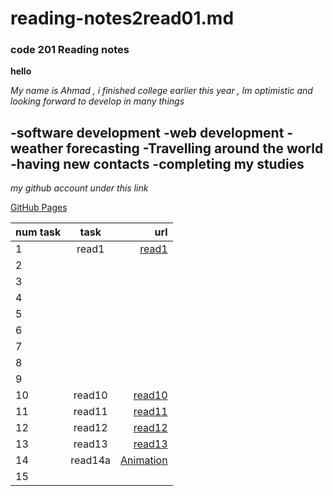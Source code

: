 # reading-notes2read01.md

### code 201 Reading notes

**hello**

_My name is Ahmad , i finished college earlier this year , Im optimistic and looking forward to develop in many things_

-software development
-web development
-weather forecasting
-Travelling around the world
-having new contacts 
-completing my studies
-------------------------------------------------------------------------------------------------------------------------

*my github account under this link*

[GitHub Pages](https://github.com/Ahmad-loop98)

| num task |  task   |    url    |
| :---     | :----:  |      ---: |
|   1      |   read1      | [read1](https://github.com/Ahmad-loop98/reading-notes2)          |
|   2      |         |           |
|   3      |         |           |
|   4      |         |           |
|   5      |         |           |
|   6      |         |           |
|   7      |         |           |
|   8      |         |           |
|   9      |         |           |
|   10     |  read10       |   [read10](https://github.com/Ahmad-loop98/reading-notes2/blob/main/read10.md)       |
|   11     |    read11     |    [read11](https://github.com/Ahmad-loop98/reading-notes2/blob/main/read11.md)         |
|   12     |      read12   |   [read12](https://github.com/Ahmad-loop98/reading-notes2/blob/main/read12.md)         |
|   13     |      read13   |      [read13](https://github.com/Ahmad-loop98/reading-notes2/blob/main/read13.md)       |
|   14     |    read14a     |      [Animation](https://github.com/Ahmad-loop98/reading-notes2/blob/main/read14amd)       |
|   15     |         |           |

